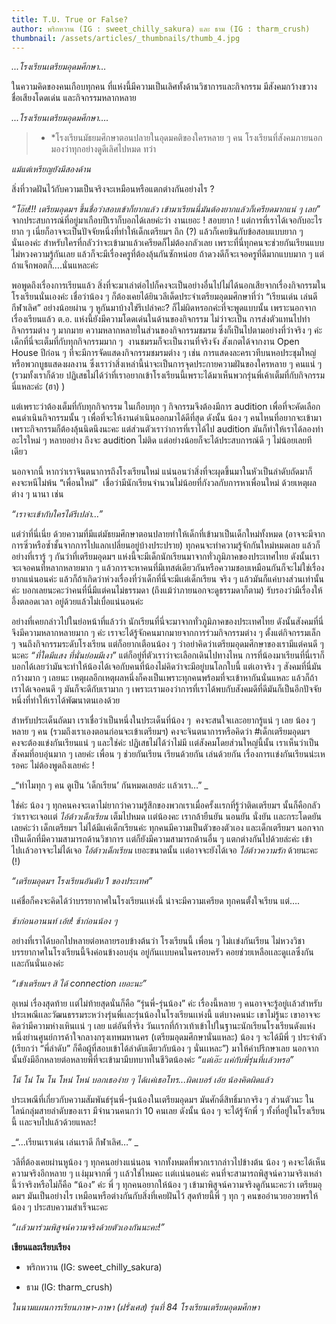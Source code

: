 ```yaml
---
title: T.U. True or False?
author: พริกหวาน (IG : sweet_chilly_sakura) และ ธาม (IG : tharm_crush)
thumbnail: /assets/articles/_thumbnails/thumb_4.jpg
---
```


_...โรงเรียนเตรียมอุดมศึกษา…_

ในความคิดของคนเกือบทุกคน
ที่แห่งนี้มีความเป็นเลิศทั้งด้านวิชาการและกิจกรรม มีสังคมกว้างขวาง
ชื่อเสียงโดดเด่น และกิจกรรมหลากหลาย

_...โรงเรียนเตรียมอุดมศึกษา…._

> - \*โรงเรียนมัธยมศึกษาตอนปลายในอุดมคติของใครหลาย ๆ คน
>   โรงเรียนที่สังคมภายนอกมองว่าทุกอย่างดูดีเลิศไปหมด ทว่า

_แม้แต่เหรียญยังมีสองด้าน_

สิ่งที่วาดฝันไว้กับความเป็นจริงจะเหมือนหรือแตกต่างกันอย่างไร ?

_“โอ๊ย!!! เตรียมอุดมฯ ขึ้นชื่อว่าสอบเข้าก็ยากแล้ว
เข้ามาเรียนนี่มันต้องยากแล้วก็เครียดมากแน่ ๆ เลย”_
จากประสบการณ์ที่อยู่มาเกือบปีเราก็บอกได้เลยค่ะว่า งานเยอะ ! สอบยาก !
แต่การที่เราได้เจอกับอะไรยาก ๆ
เนี่ยก็อาจจะเป็นปัจจัยหนึ่งที่ทำให้เด็กเตรียมฯ ถึก (?)
แล้วก็เคยชินกับข้อสอบแบบยาก ๆ นั่นเองค่ะ
สำหรับใครที่กลัวว่าจะเข้ามาแล้วเครียดก็ไม่ต้องกลัวเลย
เพราะที่นี่ทุกคนจะช่วยกันเรียนแบบไม่หวงความรู้กันเลย
แล้วก็จะมีเรื่องครูที่ต้องลุ้นกันซักหน่อย
ถ้าดวงดีก็จะเจอครูที่ดีมากแบบมาก ๆ แต่ถ้าแจ็กพอตก็….นั่นแหละค่ะ



พอพูดถึงเรื่องการเรียนแล้ว
สิ่งที่จะมาเล่าต่อไปก็คงจะเป็นอย่างอื่นไปไม่ได้นอกเสียจากเรื่องกิจกรรมในโรงเรียนนั่นเองค่ะ
เชื่อว่าน้อง ๆ ก็ต้องเคยได้ยินวลีเด็ดประจำเตรียมอุดมศึกษาที่ว่า
“เรียนเด่น เล่นดี กีฬาเลิศ” อย่างน้อยผ่าน ๆ หูกันมาบ้างใช่รึเปล่าคะ?
ก็ไม่ผิดหรอกค่ะที่จะพูดแบบนั้น เพราะนอกจากเรื่องเรียนแล้ว ต.อ.
แห่งนี้ยังมีความโดดเด่นในด้านของกิจกรรม ไม่ว่าจะเป็น
การส่งตัวแทนไปทำกิจกรรมต่าง ๆ มากมาย ความหลากหลายในส่วนของกิจกรรมชมรม
ซึ่งก็เป็นไปตามอย่างที่ว่าจริง ๆ ค่ะ เด็กที่นี่จะเต็มที่กับทุกกิจกรรมมาก
ๆ  งานชมรมก็จะเป็นงานที่จริงจัง สังเกตได้จากงาน Open House ปีก่อน ๆ
ที่จะมีการจัดแสดงกิจกรรมชมรมต่าง ๆ เช่น การแสดงละครเวทีบนหอประชุมใหญ่
หรือพวกบูธแสดงผลงาน
ซึ่งเราว่าสิ่งเหล่านี้น่าจะเป็นการจุดประกายความฝันของใครหลาย ๆ คนแน่ ๆ
(รวมทั้งเราก็ด้วย
ปฏิเสธไม่ได้ว่าที่เราอยากเข้าโรงเรียนนี้เพราะได้มาเห็นพวกรุ่นพี่เค้าเต็มที่กับกิจกรรมนี่แหละค่ะ
(ฮา) )

แต่เพราะว่าต้องเต็มที่กับทุกกิจกรรม ในเกือบทุก ๆ กิจกรรมจึงต้องมีการ
audition เพื่อที่จะคัดเลือกคนดำเนินกิจกรรมนั้น ๆ
เพื่อที่จะให้งานดำเนินออกมาได้ดีที่สุด ดังนั้น น้อง ๆ
คนไหนที่อยากจะเข้ามาเพราะกิจกรรมก็ต้องลุ้นนิดนึงนะคะ
แต่ส่วนตัวเราว่าการที่เราได้ไป audition มันก็ทำให้เราได้ลองทำอะไรใหม่ ๆ
หลายอย่าง ถึงจะ audition ไม่ติด แต่อย่างน้อยก็จะได้ประสบการณ์ดี ๆ
ไม่น้อยเลยทีเดียว

นอกจากนี้ หากว่าเราจินตนาการถึงโรงเรียนใหม่
แน่นอนว่าสิ่งที่จะผุดขึ้นมาในหัวเป็นลำดับถัดมาก็คงจะหนีไม่พ้น
“เพื่อนใหม่”  เชื่อว่ามีนักเรียนจำนวนไม่น้อยที่กังวลกับการหาเพื่อนใหม่
ด้วยเหตุผลต่าง ๆ นานา เช่น

_“เราจะเข้ากับใครได้รึเปล่า…”_

แต่ว่าที่นี่เนี่ย
ด้วยความที่มีแต่มัธยมศึกษาตอนปลายทำให้เด็กที่เข้ามาเป็นเด็กใหม่ทั้งหมด
(อาจจะมีจากการซิ่วหรือซ้ำชั้นจากการไปแลกเปลี่ยนอยู่บ้างประปราย)
ทุกคนจะทำความรู้จักกันใหม่หมดเลย แล้วก็อย่างที่เรารู้ ๆ
กันว่าที่เตรียมอุดมฯ แห่งนี้จะมีเด็กนักเรียนมาจากทั่วภูมิภาคของประเทศไทย
ดังนั้นเราจะเจอคนที่หลากหลายมาก ๆ
แล้วการจะหาคนที่มีเทสต์เดียวกันหรือความชอบเหมือนกันก็จะไม่ใช่เรื่องยากแน่นอนค่ะ
แล้วก็ถ้าเกิดว่าห่วงเรื่องที่ว่าเด็กที่นี่จะมีเเต่เด็กเรียน จริง ๆ
แล้วมันก็แค่บางส่วนเท่านั้นค่ะ บอกเลยนะคะว่าคนที่นี่มีแต่คนไม่ธรรมดา
(ถึงแม้ว่าภายนอกจะดูธรรมดาก็ตาม) รับรองว่ามีเรื่องให้อึ้งตลอดเวลา
อยู่ด้วยแล้วไม่เบื่อแน่นอนค่ะ

อย่างที่เคยกล่าวไปในย่อหน้าที่แล้วว่า
นักเรียนที่นี่จะมาจากทั่วภูมิภาคของประเทศไทย
ดังนั้นสังคมที่นี่จึงมีความหลากหลายมาก ๆ ค่ะ
เราจะได้รู้จักคนมากมายจากการร่วมกิจกรรมต่าง ๆ ตั้งแต่กิจกรรมเล็ก ๆ
จนถึงกิจกรรมระดับโรงเรียน แต่ก็อยากเตือนน้อง ๆ
ว่าอย่าคิดว่าเตรียมอุดมศึกษาของเรามีแต่คนดี ๆ นะคะ _“ที่ใดมีแสง
ที่นั่นย่อมมีเงา”_ แต่ก็อยู่ที่ตัวเราว่าจะเลือกเดินไปทางไหน
การที่น้องมาเรียนที่นี่เราก็บอกได้เลยว่ามันจะทำให้น้องได้เจอกับคนที่น้องไม่คิดว่าจะมีอยู่บนโลกใบนี้
แต่เอาจริง ๆ สังคมที่นี่มันกว้างมาก ๆ เลยนะ
เหตุผลอีกเหตุผลหนึ่งก็คงเป็นเพราะทุกคนพร้อมที่จะเข้าหากันนั่นแหละ
แล้วก็ถ้าเราได้เจอคนดี ๆ มันก็จะดีกับเรามาก ๆ
เพราะเรามองว่าการที่เราได้พบกับสังคมดีที่ดีมันก็เป็นอีกปัจจัยหนึ่งที่ทำให้เราได้พัฒนาตนเองด้วย

สำหรับประเด็นถัดมา เราเชื่อว่าเป็นหนึ่งในประเด็นที่น้อง ๆ 
คงจะสนใจเเละอยากรู้แน่ ๆ เลย น้อง ๆ หลาย ๆ คน
(รวมถึงเราเองตอนก่อนจะเข้าเตรียมฯ) คงจะจินตนาการหรือคิดว่า
\#เด็กเตรียมอุดมฯ คงจะต้องแข่งกันเรียนแน่ ๆ และใช่ค่ะ
ปฏิเสธไม่ได้ว่าไม่มี เเต่สังคมโดยส่วนใหญ่นี้นั้น
เราเห็นว่าเป็นสังคมที่อบอุ่นมาก ๆ เลยค่ะ เพื่อน ๆ ช่วยกันเรียน
เรียนด้วยกัน เล่นด้วยกัน เรื่องการเเข่งกันเรียนน่ะเหรอคะ
ไม่ต้องพูดถึงเลยค่ะ !

_“ทำไมทุก ๆ คน ดูเป็น ‘เด็กเรียน’ กันหมดเลยล่ะ เเล้วเรา…” _

ใช่ค่ะ น้อง ๆ
ทุกคนคงจะเดาไม่ยากว่าความรู้สึกของพวกเราเมื่อครั้งเเรกที่รู้ว่าติดเตรียมฯ
นั้นก็คือกลัวว่าเราจะเจอเเต่ _ไอ้ต้าวเด็กเรียน_ เต็มไปหมด เเต่น้องคะ
เรากล้ายืนยัน นอนยัน นั่งยัน เเละกระโดดยันเลยค่ะว่า เด็กเตรียมฯ
ไม่ได้มีเเค่เด็กเรียนค่ะ ทุกคนมีความเป็นตัวของตัวเอง และเด็กเตรียมฯ
นอกจากเป็นเด็กที่มีความสามารถด้านวิชาการ เเต่ก็ยังมีความสามารถด้านอื่น ๆ
แตกต่างกันไปด้วยล่ะค่ะ เข้าไปเเล้วอาจจะไม่ได้เจอ _ไอ้ต้าวเด็กเรียน_
เยอะขนาดนั้น เเต่อาจจะยังได้เจอ _ไอ้ต้าวความรัก_ ด้วยนะคะ (!)

_“เตรียมอุดมฯ โรงเรียนอันดับ 1 ของประเทศ”_

เเค่ชื่อก็คงจะคิดได้ว่าบรรยากาศในโรงเรียนเเห่งนี้ น่าจะมีความเครียด
ทุกคนตั้งใจเรียน แต่….

_ช้าก่อนอานนท์ เอ้ย! ช้าก่อนน้อง ๆ_

อย่างที่เราได้บอกไปหลายต่อหลายรอบข้างต้นว่า โรงเรียนนี้ เพื่อน ๆ
ไม่เเข่งกันเรียน ไม่หวงวิชา บรรยากาศในโรงเรียนนี้จึงค่อนข้างอบอุ่น
อยู่กันเเบบคนในครอบครัว คอยช่วยเหลือเเละดูเเลซึ่งกันเเละกันนั่นเองค่ะ

_“เข้าเตรียมฯ สิ ได้ connection เยอะนะ”_

อุเหม่ เรื่องสุดท้าย เเต่ไม่ท้ายสุดนั่นก็คือ “รุ่นพี่-รุ่นน้อง” ค่ะ
เรื่องนี้หลาย ๆ
คนอาจจะรู้อยู่เเล้วสำหรับประเพณีเเละวัฒนธรรมระหว่างรุ่นพี่เเละรุ่นน้องในโรงเรียนเเห่งนี้
แต่บางคนน่ะ เขาไม่รู้นะ เขาอาจจะคิดว่ามีความห่างเหินเเน่ ๆ เลย
แต่อันที่จริง
วันเเรกที่ก้าวเท้าเข้าไปในฐานะนักเรียนโรงเรียนดังแห่งหนึ่งย่านศูนย์การค้าใจกลางกรุงเทพมหานคร
(เตรียมอุดมศึกษานั่นแหละ) น้อง ๆ จะได้มีพี่ ๆ ประจำตัว (เรียกว่า
“พี่ลำดับ” ก็คือผู้ที่สอบเข้าได้ลำดับเดียวกับน้อง ๆ นั่นเเหละ”)
มาให้คำปรึกษาเลย
นอกจากนั้นยังมีอีกหลายต่อหลายพี่ที่จะเข้ามามีบทบาทในชีวิตน้องค่ะ
_“แต่เอ๊ะ เเค่กับพี่รุ่นที่เเล้วหรอ”_

_โน้ โน่ โน โน โหน่ โหน่ บอกเธอง่าย ๆ ได้เเค่เธอโทร...ผิดเบอร์ เอ้ย
น้องคิดผิดแล้ว_

ประเพณีที่เกี่ยวกับความสัมพันธ์รุ่นพี่-รุ่นน้องในเตรียมอุดมฯ
มันศักดิ์สิทธิ์มากจริง ๆ ส่วนตัวนะ ในไลน์กลุ่มสายลำดับของเรา
มีจำนวนคนกว่า 10 คนเลย ดังนั้น น้อง ๆ จะได้รู้จักพี่ ๆ
ทั้งที่อยู่ในโรงเรียนนี้ เเละจบไปแล้วด้วยแหละ!

_“...เรียนเราเด่น เล่นเราดี กีฬาเลิศ…” _

วลีที่ต้องเคยผ่านหูน้อง ๆ ทุกคนอย่างแน่นอน
จากทั้งหมดที่พวกเรากล่าวไปข้างต้น น้อง ๆ คงจะได้เห็นความจริงอีกหลาย ๆ
เเง่มุมจากพี่ ๆ เเล้วใช่ไหมคะ เเต่เเน่นอนค่ะ
คนที่จะสามารถพิสูจน์ความจริงเหล่านี้ว่าจริงหรือไม่ก็คือ “น้อง” ค่ะ พี่ ๆ
ทุกคนอยากให้น้อง ๆ เข้ามาพิสูจน์ความจริงดูกันนะคะว่า เตรียมอุดมฯ
มันเป็นอย่างไร เหมือนหรือต่างกันกับสิ่งที่เคยฝันไว้ สุดท้ายนี้พี่ ๆ ทุก
ๆ คนขออำนวยอวยพรให้น้อง ๆ ประสบความสำเร็จนะคะ

_“เเล้วมาร่วมพิสูจน์ความจริงด้วยตัวเองกันนะคะ!”_

**เขียนและเรียบเรียง**

- พริกหวาน (IG: sweet_chilly_sakura)

- ธาม (IG: tharm_crush)

_ในนามแผนการเรียนภาษา-ภาษา (ฝรั่งเศส) รุ่นที่ 84
โรงเรียนเตรียมอุดมศึกษา_
